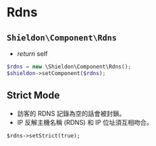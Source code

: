 # Rdns

## `Shieldon\Component\Rdns`

- *return* self

```php
$rdns = new \Shieldon\Component\Rdns();
$shieldon->setComponent($rdns);
```

## Strict Mode

- 訪客的 RDNS 記錄為空的話會被封鎖。
- IP 反解主機名稱 (RDNS) 和 IP 位址須互相吻合。

```
$rdns->setStrict(true);
```


